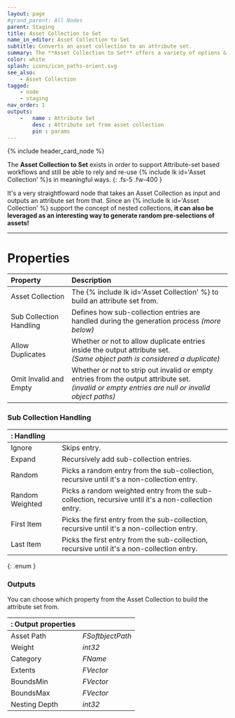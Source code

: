 ```yaml
---
layout: page
#grand_parent: All Nodes
parent: Staging
title: Asset Collection to Set
name_in_editor: Asset Collection to Set
subtitle: Converts an asset collection to an attribute set.
summary: The **Asset Collection to Set** offers a variety of options & settings to turn an Asset Collection to a more common Attribute Set.
color: white
splash: icons/icon_paths-orient.svg
see_also: 
    - Asset Collection
tagged: 
    - node
    - staging
nav_order: 1
outputs:
    -   name : Attribute Set
        desc : Attribute set from asset collection
        pin : params
---
```


{% include header_card_node %}

The **Asset Collection to Set** exists in order to support Attribute-set based workflows and still be able to rely and re-use {% include lk id='Asset Collection' %}s in meaningful ways.
{: .fs-5 .fw-400 } 

It's a very straightfoward node that takes an Asset Collection as input and outputs an attribute set from that. Since an {% include lk id='Asset Collection' %} support the concept of nested collections, **it can also be leveraged as an interesting way to generate random pre-selections of assets!**

---
# Properties

| Property       | Description          |
|:-------------|:------------------|
| Asset Collection           | The {% include lk id='Asset Collection' %} to build an attribute set from. |
| Sub Collection Handling           | Defines how sub-collection entries are handled during the generation process *(more below)* |
| Allow Duplicates           | Whether or not to allow duplicate entries inside the output attribute set.<br>*(Same object path is considered a duplicate)* |
| Omit Invalid and Empty           | Whether or not to strip out invalid or empty entries from the output attribute set.<br>*(invalid or empty entries are null or invalid object paths)* |

### Sub Collection Handling

|: Handling     ||
|:-------------|:------------------|
| Ignore           | Skips entry. |
| Expand           | Recursively add sub-collection entries. |
| Random           | Picks a random entry from the sub-collection, recursive until it's a non-collection entry. |
| Random Weighted           | Picks a random weighted entry from the sub-collection, recursive until it's a non-collection entry. |
| First Item           | Picks the first entry from the sub-collection, recursive until it's a non-collection entry. |
| Last Item           | Picks the first entry from the sub-collection, recursive until it's a non-collection entry. |
{: .enum }

### Outputs
You can choose which property from the Asset Collection to build the attribute set from.

|: Output properties    ||
|:-------------|:------------------|
| Asset Path           | *FSoftbjectPath* |
| Weight           | *int32* |
| Category           | *FName* |
| Extents           | *FVector* |
| BoundsMin           | *FVector* |
| BoundsMax           | *FVector* |
| Nesting Depth           | *int32* |